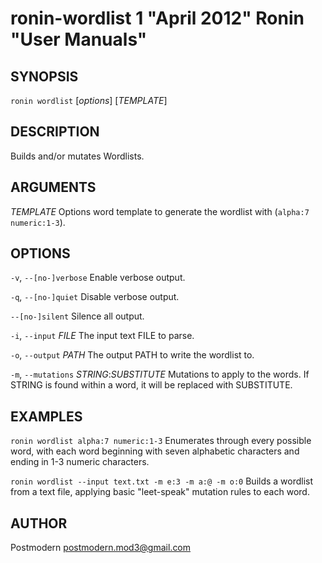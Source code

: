 # ronin-wordlist 1 "April 2012" Ronin "User Manuals"

## SYNOPSIS

`ronin wordlist` [*options*] [*TEMPLATE*]

## DESCRIPTION

Builds and/or mutates Wordlists.

## ARGUMENTS

*TEMPLATE*
	Options word template to generate the wordlist with
	(`alpha:7 numeric:1-3`).

## OPTIONS

`-v`, `--[no-]verbose`
	Enable verbose output.

`-q`, `--[no-]quiet`
	Disable verbose output.

`--[no-]silent`
	Silence all output.

`-i`, `--input` *FILE*
	The input text FILE to parse.

`-o`, `--output` *PATH*
	The output PATH to write the wordlist to.

`-m`, `--mutations` *STRING*:*SUBSTITUTE*
	Mutations to apply to the words. If STRING is found within a word,
	it will be replaced with SUBSTITUTE.

## EXAMPLES

`ronin wordlist alpha:7 numeric:1-3`
	Enumerates through every possible word, with each word beginning with
	seven alphabetic characters and ending in 1-3 numeric characters.

`ronin wordlist --input text.txt -m e:3 -m a:@ -m o:0`
	Builds a wordlist from a text file, applying basic "leet-speak"
	mutation rules to each word.

## AUTHOR

Postmodern <postmodern.mod3@gmail.com>

